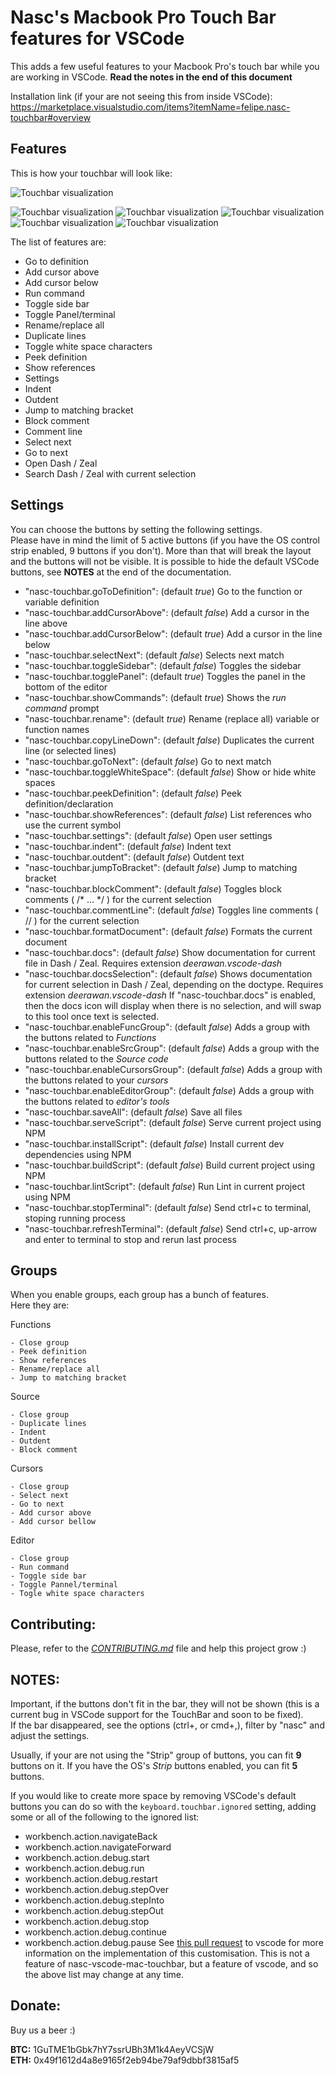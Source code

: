 # Nasc's Macbook Pro Touch Bar features for VSCode

This adds a few useful features to your Macbook Pro's touch bar while you are working in VSCode.
**Read the notes in the end of this document**

Installation link (if your are not seeing this from inside VSCode): https://marketplace.visualstudio.com/items?itemName=felipe.nasc-touchbar#overview

## Features

This is how your touchbar will look like:

![Touchbar visualization](images/nasc-macbook-pro-vscode-touch-bar.png)

![Touchbar visualization](images/editor-group.png)
![Touchbar visualization](images/functions-group.png)
![Touchbar visualization](images/source-group.png)
![Touchbar visualization](images/cursors-group.png)
![Touchbar visualization](images/tools-groups.png)

The list of features are:

- Go to definition
- Add cursor above
- Add cursor below
- Run command
- Toggle side bar
- Toggle Panel/terminal
- Rename/replace all
- Duplicate lines
- Toggle white space characters
- Peek definition
- Show references
- Settings
- Indent
- Outdent
- Jump to matching bracket
- Block comment
- Comment line
- Select next
- Go to next
- Open Dash / Zeal
- Search Dash / Zeal with current selection

## Settings

You can choose the buttons by setting the following settings.  
Please have in mind the limit of 5 active buttons (if you have the OS control strip enabled, 9 buttons if you don't). More than that will break the layout and the buttons will not be visible. It is possible to hide the default VSCode buttons, see **NOTES** at the end of the documentation.

- "nasc-touchbar.goToDefinition": (default _true_) Go to the function or variable definition
- "nasc-touchbar.addCursorAbove": (default _false_) Add a cursor in the line above
- "nasc-touchbar.addCursorBelow": (default _true_) Add a cursor in the line below
- "nasc-touchbar.selectNext": (default _false_) Selects next match 
- "nasc-touchbar.toggleSidebar": (default _false_) Toggles the sidebar
- "nasc-touchbar.togglePanel": (default _true_) Toggles the panel in the bottom of the editor
- "nasc-touchbar.showCommands": (default _true_) Shows the _run command_ prompt
- "nasc-touchbar.rename": (default _true_) Rename (replace all) variable or function names
- "nasc-touchbar.copyLineDown": (default _false_) Duplicates the current line (or selected lines) 
- "nasc-touchbar.goToNext": (default _false_) Go to next match
- "nasc-touchbar.toggleWhiteSpace": (default _false_) Show or hide white spaces
- "nasc-touchbar.peekDefinition": (default _false_) Peek definition/declaration
- "nasc-touchbar.showReferences": (default _false_) List references who use the current symbol
- "nasc-touchbar.settings": (default _false_) Open user settings
- "nasc-touchbar.indent": (default _false_) Indent text
- "nasc-touchbar.outdent": (default _false_) Outdent text
- "nasc-touchbar.jumpToBracket": (default _false_) Jump to matching bracket
- "nasc-touchbar.blockComment": (default _false_) Toggles block comments ( /* ... */ ) for the current selection
- "nasc-touchbar.commentLine": (default _false_) Toggles line comments ( // ) for the current selection
- "nasc-touchbar.formatDocument": (default _false_) Formats the current document
- "nasc-touchbar.docs": (default _false_) Show documentation for current file in Dash / Zeal. Requires extension _deerawan.vscode-dash_
- "nasc-touchbar.docsSelection": (default _false_) Shows documentation for current selection in Dash / Zeal, depending on the doctype. Requires extension _deerawan.vscode-dash_ If "nasc-touchbar.docs" is enabled, then the docs icon will display when there is no selection, and will swap to this tool once text is selected. 
- "nasc-touchbar.enableFuncGroup": (default _false_) Adds a group with the buttons related to _Functions_
- "nasc-touchbar.enableSrcGroup": (default _false_)  Adds a group with the buttons related to the _Source code_
- "nasc-touchbar.enableCursorsGroup": (default _false_)  Adds a group with the buttons related to your _cursors_
- "nasc-touchbar.enableEditorGroup": (default _false_)  Adds a group with the buttons related to _editor's tools_
- "nasc-touchbar.saveAll": (default _false_) Save all files
- "nasc-touchbar.serveScript": (default _false_) Serve current project using NPM
- "nasc-touchbar.installScript": (default _false_) Install current dev dependencies using NPM
- "nasc-touchbar.buildScript": (default _false_) Build current project using NPM
- "nasc-touchbar.lintScript": (default _false_) Run Lint in current project using NPM
- "nasc-touchbar.stopTerminal": (default _false_) Send ctrl+c to terminal, stoping running process
- "nasc-touchbar.refreshTerminal": (default _false_) Send ctrl+c, up-arrow and enter to terminal to stop and rerun last process



## Groups

When you enable groups, each group has a bunch of features.  
Here they are:

Functions

    - Close group
    - Peek definition
    - Show references
    - Rename/replace all
    - Jump to matching bracket

Source

    - Close group
    - Duplicate lines
    - Indent
    - Outdent
    - Block comment

Cursors

    - Close group
    - Select next
    - Go to next
    - Add cursor above
    - Add cursor bellow

Editor

    - Close group
    - Run command
    - Toggle side bar
    - Toggle Pannel/terminal
    - Togle white space characters

## Contributing:

Please, refer to the [_CONTRIBUTING.md_](https://github.com/NascHQ/nasc-vscode-mac-touchbar/blob/master/CONTRIBUTING.md) file and help this project grow :)

## NOTES:

Important, if the buttons don't fit in the bar, they will not be shown (this is a current bug in VSCode support for the TouchBar and soon to be fixed).  
If the bar disappeared, see the options (ctrl+, or cmd+,), filter by "nasc" and adjust the settings.

Usually, if your are not using the "Strip" group of buttons, you can fit **9** buttons on it. If you have the OS's _Strip_ buttons enabled, you can fit **5** buttons.

If you would like to create more space by removing VSCode's default buttons you can do so with the `keyboard.touchbar.ignored` setting, adding some or all of the following to the ignored list:
- workbench.action.navigateBack
- workbench.action.navigateForward
- workbench.action.debug.start
- workbench.action.debug.run
- workbench.action.debug.restart
- workbench.action.debug.stepOver
- workbench.action.debug.stepInto
- workbench.action.debug.stepOut
- workbench.action.debug.stop
- workbench.action.debug.continue
- workbench.action.debug.pause
See [this pull request](https://github.com/microsoft/vscode/pull/70174) to vscode for more information on the implementation of this customisation. This is not a feature of nasc-vscode-mac-touchbar, but a feature of vscode, and so the above list may change at any time.


## Donate:

Buy us a beer :)

**BTC:** 1GuTME1bGbk7hY7ssrUBh3M1k4AeyVCSjW  
**ETH:** 0x49f1612d4a8e9165f2eb94be79af9dbbf3815af5
